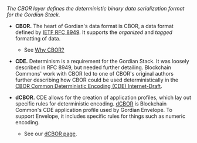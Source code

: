 _The CBOR layer defines the deterministic binary data serialization format for the Gordian Stack._

* **CBOR.** The heart of Gordian's data format is CBOR, a data format defined by [IETF RFC 8949](https://cbor.io/spec.html). It supports the _organized_ and _tagged_ formatting of data.
   * See [Why CBOR?](https://www.blockchaincommons.com/introduction/Why-CBOR/)

* **CDE.** Determinism is a requirement for the Gordian Stack. It was loosely described in RFC 8949, but needed further detailing. Blockchain Commons' work with CBOR led to one of CBOR's original authors further describing how CBOR could be used deterministically in the [CBOR Common Deterministic Encoding (CDE) Internet-Draft](https://datatracker.ietf.org/doc/draft-ietf-cbor-cde/).

* **dCBOR.** CDE allows for the creation of application profiles, which lay out specific rules for deterministic encoding. [dCBOR](https://datatracker.ietf.org/doc/draft-mcnally-deterministic-cbor/) is Blockchain Common's CDE application profile used by Gordian Envelope. To support Envelope, it includes specific rules for things such as numeric encoding.
   * See our [dCBOR page](/dcbor/).
